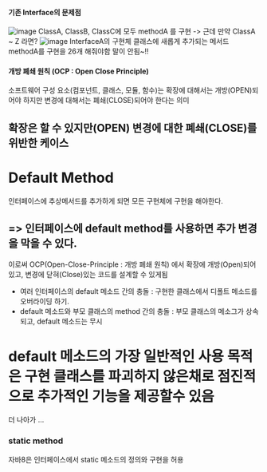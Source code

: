 #### 기존 Interface의 문제점
![image](https://github.com/98000001/CS-Study/assets/96863137/85defdce-4a81-47d6-a384-f06aff84f8ef)
ClassA, ClassB, ClassC에 모두 methodA 를 구현 -> 근데 만약 ClassA ~ Z 라면?
![image](https://github.com/98000001/CS-Study/assets/96863137/3887e03a-3290-4925-a83c-517ebcc4e50c)
InterfaceA의 구현체 클래스에 새롭게 추가되는 메서드 methodA를 구현을 26개 해줘야함
말이 안됨~!!

#### 개방 폐쇄 원칙 (OCP : Open Close Principle)
소프트웨어 구성 요소(컴포넌트, 클래스, 모듈, 함수)는 확장에 대해서는 개방(OPEN)되어야 하지만 변경에 대해서는 폐쇄(CLOSE)되어야 한다는 의미
## 확장은 할 수 있지만(OPEN) 변경에 대한 폐쇄(CLOSE)를 위반한 케이스

# Default Method
인터페이스에 추상메서드를 추가하게 되면 모든 구현체에 구현을 해야한다.
## => 인터페이스에 default method를 사용하면 추가 변경을 막을 수 있다.
이로써 OCP(Open-Close-Principle : 개방 폐쇄 원칙) 에서 확장에 개방(Open)되어 있고, 변경에 닫혀(Close)있는 코드를 설계할 수 있게됨

- 여러 인터페이스의 default 메소드 간의 충돌 : 구현한 클래스에서 디폴트 메소드를 오버라이딩 하기.
- default 메소드와 부모 클래스의 method 간의 충돌 : 부모 클래스의 메소그가 상속되고, default 메소드는 무시

# default 메소드의 가장 일반적인 사용 목적은 구현 클래스를 파괴하지 않은채로 점진적으로 추가적인 기능을 제공할수 있음

더 나아가 ...
### static method
자바8은 인터페이스에서 static 메소드의 정의와 구현을 허용
